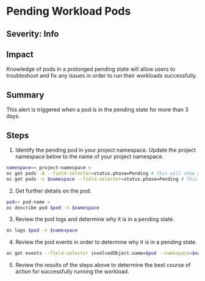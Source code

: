 # Pending Workload Pods

## Severity: Info

## Impact
Knowledge of pods in a prolonged pending state will allow users to troubleshoot and fix any issues in order to run their workloads successfully.

## Summary

This alert is triggered when a pod is in the pending state for more than 3 days.

## Steps

1. Identify the pending pod in your project namespace. Update the project namespace below to the name of your project namespace.
```bash
namespace=< project-namespace >
oc get pods -A --field-selector=status.phase=Pending # This will show all pods in the cluster with Pending status
oc get pods -n $namespace --field-selector=status.phase=Pending # This will show all pods in the specified namespace with Pending status
```

2. Get further details on the pod.
```bash
pod=< pod-name >
oc describe pod $pod -n $namespace
```

3. Review the pod logs and determine why it is in a pending state. 
```bash
oc logs $pod -n $namespace
```

4. Review the pod events in order to determine why it is in a pending state. 
```bash
oc get events --field-selector involvedObject.name=$pod --namespace=$namespace
```

5. Review the results of the steps above to determine the best course of action for successfully running the workload.
